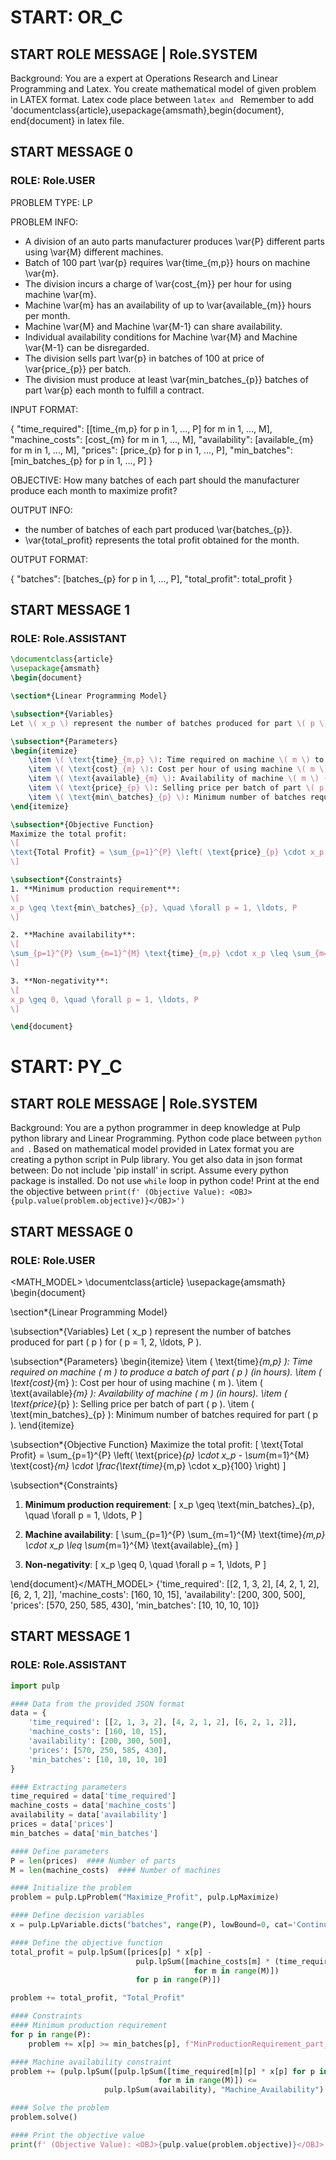 # START: OR_C 
## START ROLE MESSAGE | Role.SYSTEM 
Background: You are a expert at Operations Research and Linear Programming and Latex. You create mathematical model of given problem in LATEX format. Latex code place between ```latex and ``` Remember to add 'documentclass{article},usepackage{amsmath},begin{document}, end{document} in latex file. 
## START MESSAGE 0 
### ROLE: Role.USER
<DESCRIPTION>
PROBLEM TYPE: LP

PROBLEM INFO:

- A division of an auto parts manufacturer produces \var{P} different parts using \var{M} different machines.
- Batch of 100 part \var{p} requires \var{time_{m,p}} hours on machine \var{m}.
- The division incurs a charge of \var{cost_{m}} per hour for using machine \var{m}.
- Machine \var{m} has an availability of up to \var{available_{m}} hours per month.
- Machine \var{M} and Machine \var{M-1} can share availability.
- Individual availability conditions for Machine \var{M} and Machine \var{M-1} can be disregarded.
- The division sells part \var{p} in batches of 100 at price of \var{price_{p}} per batch.
- The division must produce at least \var{min_batches_{p}} batches of part \var{p} each month to fulfill a contract.

INPUT FORMAT: 

{
    "time_required": [[time_{m,p} for p in 1, ..., P] for m in 1, ..., M],
    "machine_costs": [cost_{m} for m in 1, ..., M],
    "availability": [available_{m} for m in 1, ..., M],
    "prices": [price_{p} for p in 1, ..., P],
    "min_batches": [min_batches_{p} for p in 1, ..., P]
}

OBJECTIVE: How many batches of each part should the manufacturer produce each month to maximize profit?

OUTPUT INFO:

- the number of batches of each part produced \var{batches_{p}}.
- \var{total_profit} represents the total profit obtained for the month.

OUTPUT FORMAT:

{
    "batches": [batches_{p} for p in 1, ..., P],
    "total_profit": total_profit
}
</DESCRIPTION>


## START MESSAGE 1 
### ROLE: Role.ASSISTANT
```latex
\documentclass{article}
\usepackage{amsmath}
\begin{document}

\section*{Linear Programming Model}

\subsection*{Variables}
Let \( x_p \) represent the number of batches produced for part \( p \) for \( p = 1, 2, \ldots, P \).

\subsection*{Parameters}
\begin{itemize}
    \item \( \text{time}_{m,p} \): Time required on machine \( m \) to produce a batch of part \( p \) (in hours).
    \item \( \text{cost}_{m} \): Cost per hour of using machine \( m \).
    \item \( \text{available}_{m} \): Availability of machine \( m \) (in hours).
    \item \( \text{price}_{p} \): Selling price per batch of part \( p \).
    \item \( \text{min\_batches}_{p} \): Minimum number of batches required for part \( p \).
\end{itemize}

\subsection*{Objective Function}
Maximize the total profit:
\[
\text{Total Profit} = \sum_{p=1}^{P} \left( \text{price}_{p} \cdot x_p - \sum_{m=1}^{M} \text{cost}_{m} \cdot \frac{\text{time}_{m,p} \cdot x_p}{100} \right)
\]

\subsection*{Constraints}
1. **Minimum production requirement**:
\[
x_p \geq \text{min\_batches}_{p}, \quad \forall p = 1, \ldots, P
\]

2. **Machine availability**:
\[
\sum_{p=1}^{P} \sum_{m=1}^{M} \text{time}_{m,p} \cdot x_p \leq \sum_{m=1}^{M} \text{available}_{m}
\]

3. **Non-negativity**:
\[
x_p \geq 0, \quad \forall p = 1, \ldots, P
\]

\end{document}
```

# START: PY_C 
## START ROLE MESSAGE | Role.SYSTEM 
Background: You are a python programmer in deep knowledge at Pulp python library and Linear Programming. Python code place between ```python and ```. Based on mathematical model provided in Latex format you are creating a python script in Pulp library. You get also data in json format between: <DATA></DATA> Do not include 'pip install' in script. Assume every python package is installed. Do not use `while` loop in python code! Print at the end the objective between <OBJ></OBJ> `print(f' (Objective Value): <OBJ>{pulp.value(problem.objective)}</OBJ>')` 
## START MESSAGE 0 
### ROLE: Role.USER
<MATH_MODEL>
\documentclass{article}
\usepackage{amsmath}
\begin{document}

\section*{Linear Programming Model}

\subsection*{Variables}
Let \( x_p \) represent the number of batches produced for part \( p \) for \( p = 1, 2, \ldots, P \).

\subsection*{Parameters}
\begin{itemize}
    \item \( \text{time}_{m,p} \): Time required on machine \( m \) to produce a batch of part \( p \) (in hours).
    \item \( \text{cost}_{m} \): Cost per hour of using machine \( m \).
    \item \( \text{available}_{m} \): Availability of machine \( m \) (in hours).
    \item \( \text{price}_{p} \): Selling price per batch of part \( p \).
    \item \( \text{min\_batches}_{p} \): Minimum number of batches required for part \( p \).
\end{itemize}

\subsection*{Objective Function}
Maximize the total profit:
\[
\text{Total Profit} = \sum_{p=1}^{P} \left( \text{price}_{p} \cdot x_p - \sum_{m=1}^{M} \text{cost}_{m} \cdot \frac{\text{time}_{m,p} \cdot x_p}{100} \right)
\]

\subsection*{Constraints}
1. **Minimum production requirement**:
\[
x_p \geq \text{min\_batches}_{p}, \quad \forall p = 1, \ldots, P
\]

2. **Machine availability**:
\[
\sum_{p=1}^{P} \sum_{m=1}^{M} \text{time}_{m,p} \cdot x_p \leq \sum_{m=1}^{M} \text{available}_{m}
\]

3. **Non-negativity**:
\[
x_p \geq 0, \quad \forall p = 1, \ldots, P
\]

\end{document}</MATH_MODEL>
<DATA>
{'time_required': [[2, 1, 3, 2], [4, 2, 1, 2], [6, 2, 1, 2]], 'machine_costs': [160, 10, 15], 'availability': [200, 300, 500], 'prices': [570, 250, 585, 430], 'min_batches': [10, 10, 10, 10]}</DATA>


## START MESSAGE 1 
### ROLE: Role.ASSISTANT
```python
import pulp

#### Data from the provided JSON format
data = {
    'time_required': [[2, 1, 3, 2], [4, 2, 1, 2], [6, 2, 1, 2]], 
    'machine_costs': [160, 10, 15], 
    'availability': [200, 300, 500], 
    'prices': [570, 250, 585, 430], 
    'min_batches': [10, 10, 10, 10]
}

#### Extracting parameters
time_required = data['time_required']
machine_costs = data['machine_costs']
availability = data['availability']
prices = data['prices']
min_batches = data['min_batches']

#### Define parameters
P = len(prices)  #### Number of parts
M = len(machine_costs)  #### Number of machines

#### Initialize the problem
problem = pulp.LpProblem("Maximize_Profit", pulp.LpMaximize)

#### Define decision variables
x = pulp.LpVariable.dicts("batches", range(P), lowBound=0, cat='Continuous')

#### Define the objective function
total_profit = pulp.lpSum([prices[p] * x[p] - 
                            pulp.lpSum([machine_costs[m] * (time_required[m][p] * x[p] / 100) 
                                         for m in range(M)]) 
                            for p in range(P)])

problem += total_profit, "Total_Profit"

#### Constraints
#### Minimum production requirement
for p in range(P):
    problem += x[p] >= min_batches[p], f"MinProductionRequirement_part_{p}"

#### Machine availability constraint
problem += (pulp.lpSum([pulp.lpSum([time_required[m][p] * x[p] for p in range(P)]) 
                                 for m in range(M)]) <= 
                     pulp.lpSum(availability), "Machine_Availability")

#### Solve the problem
problem.solve()

#### Print the objective value
print(f' (Objective Value): <OBJ>{pulp.value(problem.objective)}</OBJ>')
```

